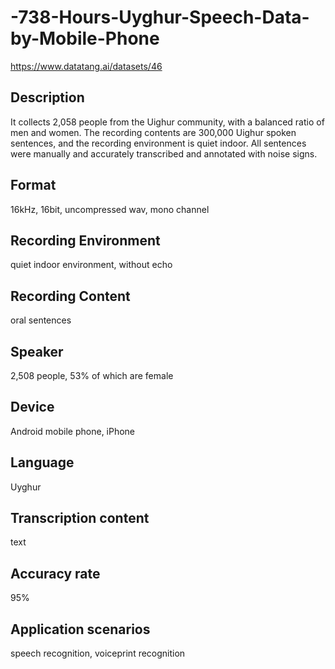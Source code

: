 # -738-Hours-Uyghur-Speech-Data-by-Mobile-Phone
https://www.datatang.ai/datasets/46

## Description
It collects 2,058 people from the Uighur community, with a balanced ratio of men and women. The recording contents are 300,000 Uighur spoken sentences, and the recording environment is quiet indoor. All sentences were manually and accurately transcribed and annotated with noise signs.

## Format
16kHz, 16bit, uncompressed wav, mono channel

## Recording Environment
quiet indoor environment, without echo

## Recording Content
oral sentences

## Speaker
2,508 people, 53% of which are female

## Device
Android mobile phone, iPhone

## Language
Uyghur

## Transcription content
text

## Accuracy rate
95%

## Application scenarios
speech recognition, voiceprint recognition
